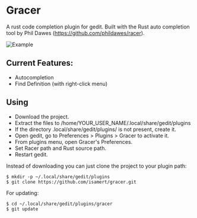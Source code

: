 # Gracer
A rust code completion plugin for gedit. Built with the Rust auto completion tool by Phil Dawes (https://github.com/phildawes/racer).

![Example](/screenshots/completion-1.png)

## Current Features:
- Autocompletion
- Find Definition (with right-click menu)

## Using
- Download the project.
- Extract the files to /home/YOUR_USER_NAME/.local/share/gedit/plugins
- If the directory .local/share/gedit/plugins/ is not present, create it.
- Open gedit, go to Preferences > Plugins > Gracer to activate it.
- From plugins menu, open Gracer's Preferences.
- Set Racer path and Rust source path.
- Restart gedit.

Instead of downloading you can just clone the project to your plugin path:
```
$ mkdir -p ~/.local/share/gedit/plugins
$ git clone https://github.com/isamert/gracer.git
```
For updating:
```
$ cd ~/.local/share/gedit/plugins/gracer
$ git update
```
